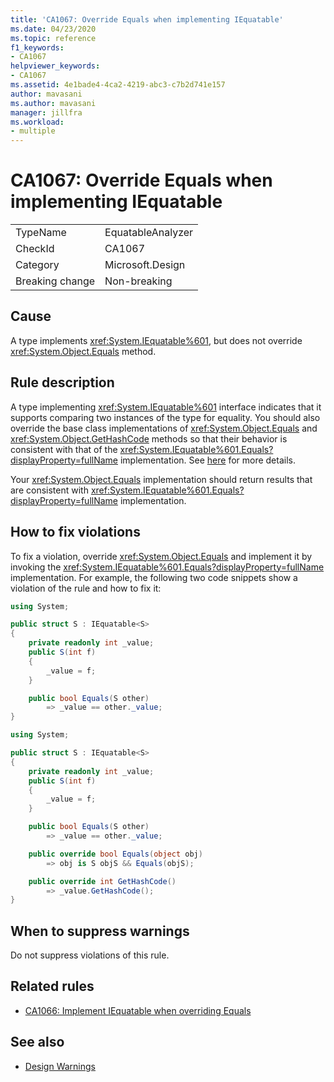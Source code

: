 ```yaml
---
title: 'CA1067: Override Equals when implementing IEquatable'
ms.date: 04/23/2020
ms.topic: reference
f1_keywords:
- CA1067
helpviewer_keywords:
- CA1067
ms.assetid: 4e1bade4-4ca2-4219-abc3-c7b2d741e157
author: mavasani
ms.author: mavasani
manager: jillfra
ms.workload:
- multiple
---
```

# CA1067: Override Equals when implementing IEquatable

|||
|-|-|
|TypeName|EquatableAnalyzer|
|CheckId|CA1067|
|Category|Microsoft.Design|
|Breaking change|Non-breaking|

## Cause

A type implements <xref:System.IEquatable%601>, but does not override <xref:System.Object.Equals> method.

## Rule description

A type implementing <xref:System.IEquatable%601> interface indicates that it supports comparing two instances of the type for equality. You should also override the base class implementations of <xref:System.Object.Equals> and <xref:System.Object.GetHashCode> methods so that their behavior is consistent with that of the <xref:System.IEquatable%601.Equals?displayProperty=fullName> implementation. See [here](/dotnet/api/system.iequatable-1#notes-to-implementers) for more details.

Your <xref:System.Object.Equals> implementation should return results that are consistent with <xref:System.IEquatable%601.Equals?displayProperty=fullName> implementation.

## How to fix violations

To fix a violation, override <xref:System.Object.Equals> and implement it by invoking the <xref:System.IEquatable%601.Equals?displayProperty=fullName> implementation. For example, the following two code snippets show a violation of the rule and how to fix it:

```csharp
using System;

public struct S : IEquatable<S>
{
    private readonly int _value;
    public S(int f)
    {
        _value = f;
    }

    public bool Equals(S other)
        => _value == other._value;
}
```

```csharp
using System;

public struct S : IEquatable<S>
{
    private readonly int _value;
    public S(int f)
    {
        _value = f;
    }

    public bool Equals(S other)
        => _value == other._value;

    public override bool Equals(object obj)
        => obj is S objS && Equals(objS);

    public override int GetHashCode()
        => _value.GetHashCode();
}
```

## When to suppress warnings

Do not suppress violations of this rule.

## Related rules

- [CA1066: Implement IEquatable when overriding Equals](ca1066.md)

## See also

- [Design Warnings](../code-quality/design-warnings.md)
